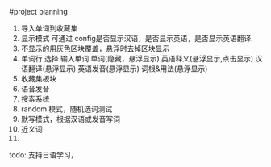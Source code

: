 #project planning 
1. 导入单词到收藏集
2. 显示模式 可通过 config是否显示汉语，是否显示英语，是否显示英语翻译.
3. 不显示的用灰色区块覆盖，悬浮时去掉区块显示
4. 单词行 选择 输入单词 单词(隐藏，悬浮显示) 英语释义(悬浮显示,点击显示) 汉语翻译(悬浮显示) 英语发音(悬浮显示) 词根&用法(悬浮显示) 
5. 收藏集板块
6. 语音发音
7. 搜索系统
8. random 模式，随机选词测试
9. 默写模式，根据汉语或发音写词
10. 近义词
11. 
todo: 支持日语学习，